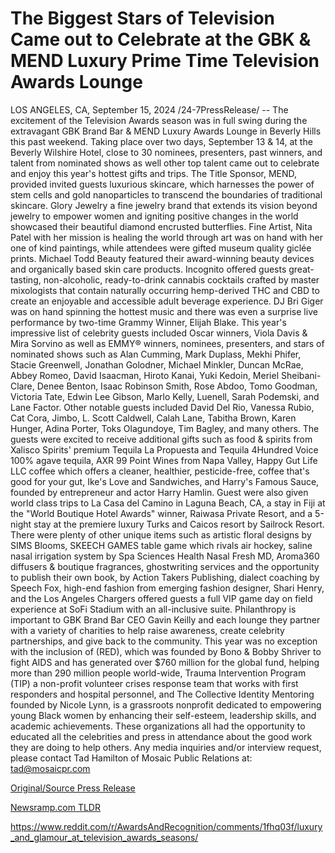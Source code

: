 # The Biggest Stars of Television Came out to Celebrate at the GBK & MEND Luxury Prime Time Television Awards Lounge

LOS ANGELES, CA, September 15, 2024 /24-7PressRelease/ -- The excitement of the Television Awards season was in full swing during the extravagant GBK Brand Bar & MEND Luxury Awards Lounge in Beverly Hills this past weekend. Taking place over two days, September 13 & 14, at the Beverly Wilshire Hotel, close to 30 nominees, presenters, past winners, and talent from nominated shows as well other top talent came out to celebrate and enjoy this year's hottest gifts and trips.   The Title Sponsor, MEND, provided invited guests luxurious skincare, which harnesses the power of stem cells and gold nanoparticles to transcend the boundaries of traditional skincare. Glory Jewelry a fine jewelry brand that extends its vision beyond jewelry to empower women and igniting positive changes in the world showcased their beautiful diamond encrusted butterflies. Fine Artist, Nita Patel with her mission is healing the world through art was on hand with her one of kind paintings, while attendees were gifted museum quality giclée prints. Michael Todd Beauty featured their award-winning beauty devices and organically based skin care products. Incognito offered guests great-tasting, non-alcoholic, ready-to-drink cannabis cocktails crafted by master mixologists that contain naturally occurring hemp-derived THC and CBD to create an enjoyable and accessible adult beverage experience. DJ Bri Giger was on hand spinning the hottest music and there was even a surprise live performance by two-time Grammy Winner, Elijah Blake.  This year's impressive list of celebrity guests included Oscar winners, Viola Davis & Mira Sorvino as well as EMMY® winners, nominees, presenters, and stars of nominated shows such as Alan Cumming, Mark Duplass, Mekhi Phifer, Stacie Greenwell, Jonathan Golodner, Michael Minkler, Duncan McRae, Abbey Romeo, David Isaacman, Hiroto Kanai, Yuki Kedoin, Meriel Sheibani-Clare, Denee Benton, Isaac Robinson Smith, Rose Abdoo, Tomo Goodman, Victoria Tate, Edwin Lee Gibson, Marlo Kelly, Luenell, Sarah Podemski, and Lane Factor. Other notable guests included David Del Rio, Vanessa Rubio, Cat Cora, Jimbo, L. Scott Caldwell, Calah Lane, Tabitha Brown, Karen Hunger, Adina Porter, Toks Olagundoye, Tim Bagley, and many others.  The guests were excited to receive additional gifts such as food & spirits from Xalisco Spirits' premium Tequila La Propuesta and Tequila 4Hundred Voice 100% agave tequila, AXR 99 Point Wines from Napa Valley, Happy Gut Life LLC coffee which offers a cleaner, healthier, pesticide-free, coffee that's good for your gut, Ike's Love and Sandwiches, and Harry's Famous Sauce, founded by entrepreneur and actor Harry Hamlin. Guest were also given world class trips to La Casa del Camino in Laguna Beach, CA, a stay in Fiji at the "World Boutique Hotel Awards" winner, Raiwasa Private Resort, and a 5-night stay at the premiere luxury Turks and Caicos resort by Sailrock Resort. There were plenty of other unique items such as artistic floral designs by SIMS Blooms, SKEECH GAMES table game which rivals air hockey, saline nasal irrigation system by Spa Sciences Health Nasal Fresh MD, Aroma360 diffusers & boutique fragrances, ghostwriting services and the opportunity to publish their own book, by Action Takers Publishing, dialect coaching by Speech Fox, high-end fashion from emerging fashion designer, Shari Henry, and the Los Angeles Chargers offered guests a full VIP game day on field experience at SoFi Stadium with an all-inclusive suite.  Philanthropy is important to GBK Brand Bar CEO Gavin Keilly and each lounge they partner with a variety of charities to help raise awareness, create celebrity partnerships, and give back to the community. This year was no exception with the inclusion of (RED), which was founded by Bono & Bobby Shriver to fight AIDS and has generated over $760 million for the global fund, helping more than 290 million people world-wide, Trauma Intervention Program (TIP) a non-profit volunteer crises response team that works with first responders and hospital personnel, and The Collective Identity Mentoring founded by Nicole Lynn, is a grassroots nonprofit dedicated to empowering young Black women by enhancing their self-esteem, leadership skills, and academic achievements. These organizations all had the opportunity to educated all the celebrities and press in attendance about the good work they are doing to help others.   Any media inquiries and/or interview request, please contact Tad Hamilton of Mosaic Public Relations at: tad@mosaicpr.com 

[Original/Source Press Release](https://www.24-7pressrelease.com/press-release/514339/the-biggest-stars-of-television-came-out-to-celebrate-at-the-gbk-mend-luxury-prime-time-television-awards-lounge)
                    

[Newsramp.com TLDR](None) 

https://www.reddit.com/r/AwardsAndRecognition/comments/1fhq03f/luxury_and_glamour_at_television_awards_seasons/